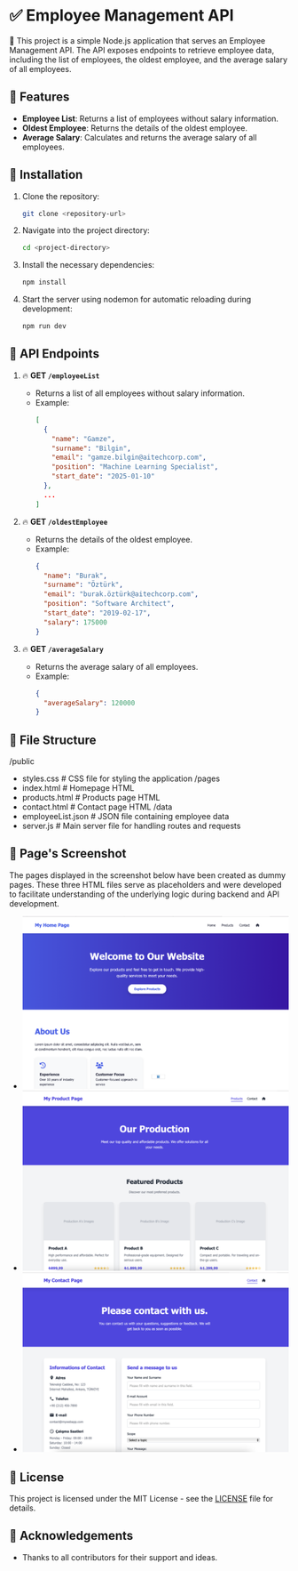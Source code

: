 # ✅ Employee Management API

🚀 This project is a simple Node.js application that serves an Employee Management API. The API exposes endpoints to retrieve employee data, including the list of employees, the oldest employee, and the average salary of all employees.

## 🔹 Features

- **Employee List**: Returns a list of employees without salary information.
- **Oldest Employee**: Returns the details of the oldest employee.
- **Average Salary**: Calculates and returns the average salary of all employees.

## 🔹 Installation

1. Clone the repository:
    ```bash
    git clone <repository-url>
    ```

2. Navigate into the project directory:
    ```bash
    cd <project-directory>
    ```

3. Install the necessary dependencies:
    ```bash
    npm install
    ```

4. Start the server using nodemon for automatic reloading during development:
    ```bash
    npm run dev
    ```

## 🔹 API Endpoints

1. 🔥 **GET `/employeeList`**
    - Returns a list of all employees without salary information.
    - Example:
      ```json
      [
        {
          "name": "Gamze",
          "surname": "Bilgin",
          "email": "gamze.bilgin@aitechcorp.com",
          "position": "Machine Learning Specialist",
          "start_date": "2025-01-10"
        },
        ...
      ]
      ```

2. 🔥 **GET `/oldestEmployee`**
    - Returns the details of the oldest employee.
    - Example:
      ```json
      {
        "name": "Burak",
        "surname": "Öztürk",
        "email": "burak.öztürk@aitechcorp.com",
        "position": "Software Architect",
        "start_date": "2019-02-17",
        "salary": 175000
      }
      ```

3. 🔥 **GET `/averageSalary`**
    - Returns the average salary of all employees.
    - Example:
      ```json
      {
        "averageSalary": 120000
      }
      ```

## 🔹 File Structure

/public
 - styles.css # CSS file for styling the application /pages
 - index.html # Homepage HTML
 - products.html # Products page HTML
 - contact.html # Contact page HTML /data
 - employeeList.json # JSON file containing employee data
 - server.js # Main server file for handling routes and requests

## 🔹 Page's Screenshot
The pages displayed in the screenshot below have been created as dummy pages.
These three HTML files serve as placeholders and were developed to facilitate understanding of the underlying logic
during backend and API development.

- ![Home Page](assets/screenshots/homePage.png)
- ![Product Page](assets/screenshots/productPage.png)
- ![Contact Page](assets/screenshots/contactPage.png)
## 🔹 License

This project is licensed under the MIT License - see the [LICENSE](LICENSE) file for details.

## 🔹 Acknowledgements

- Thanks to all contributors for their support and ideas.

